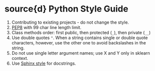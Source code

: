 # source{d} Python Style Guide

1. Contributing to existing projects - do not change the style.
2. [PEP8](https://www.python.org/dev/peps/pep-0008/) with 99 char line length limit.
3. Class methods order: first public, then protected (`_`), then private (`__`)
4. Use double quotes `"`. When a string contains single or double quote characters, however, use the other one to avoid backslashes in the string.
5. Do not use single letter argument names; use X and Y only in sklearn context.
6. Use [Sphinx style](https://devguide.python.org/documenting/#style-guide) for docstrings.
